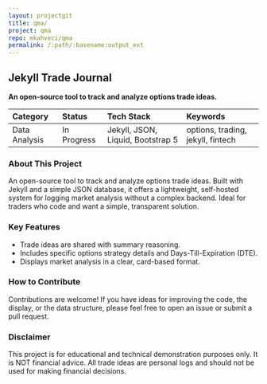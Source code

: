 ```yaml
---
layout: projectgit
title: qma/
project: qma
repo: mkahveci/qma
permalink: /:path/:basename:output_ext
---
```


## Jekyll Trade Journal

**An open-source tool to track and analyze options trade ideas.**

| Category | Status      | Tech Stack                      | Keywords                          |
| :------- | :---------- | :------------------------------ | :-------------------------------- |
| Data Analysis | In Progress | Jekyll, JSON, Liquid, Bootstrap 5 | options, trading, jekyll, fintech |

### About This Project
An open-source tool to track and analyze options trade ideas. Built with Jekyll and a simple JSON database, it offers a lightweight, self-hosted system for logging market analysis without a complex backend. Ideal for traders who code and want a simple, transparent solution.

### Key Features
* Trade ideas are shared with summary reasoning.
* Includes specific options strategy details and Days-Till-Expiration (DTE).
* Displays market analysis in a clear, card-based format.

### How to Contribute
Contributions are welcome! If you have ideas for improving the code, the display, or the data structure, please feel free to open an issue or submit a pull request.

### Disclaimer
This project is for educational and technical demonstration purposes only. It is NOT financial advice. All trade ideas are personal logs and should not be used for making financial decisions.


